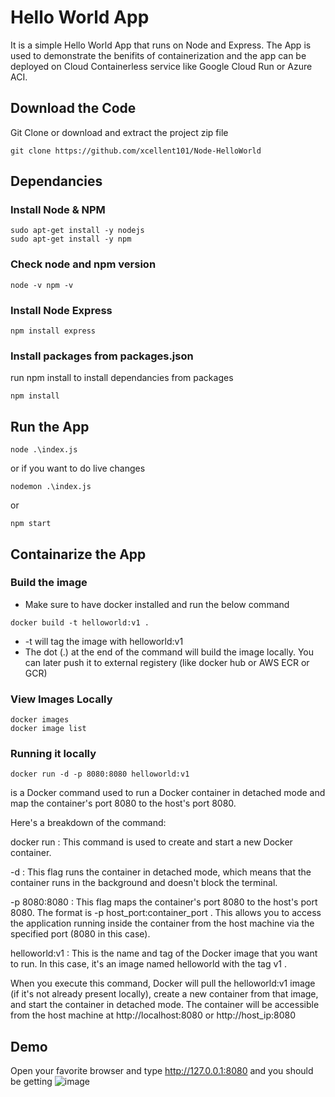 # Hello World App

It is a simple Hello World App that runs on Node and Express. The App is used to demonstrate the benifits of containerization and the app can be deployed on Cloud Containerless service like Google Cloud Run or Azure ACI.

## Download the Code

Git Clone or download and extract the project zip file
```
git clone https://github.com/xcellent101/Node-HelloWorld
```

## Dependancies

### Install Node & NPM

```
sudo apt-get install -y nodejs
sudo apt-get install -y npm
```

### Check node and npm version
```
node -v npm -v
```

### Install Node Express
```
npm install express 
```

### Install packages from packages.json
run npm install to install dependancies from packages
```
npm install
```

## Run the App
```
node .\index.js
```

or if you want to do live changes

```
nodemon .\index.js
```

or
```
npm start
```

## Containarize the App

### Build the image
- Make sure to have docker installed and run the below command

```
docker build -t helloworld:v1 .
```
- -t will tag the image with helloworld:v1
- The dot (.) at the end of the command will build the image locally. You can later push it to external registery (like docker hub or AWS ECR or GCR)

### View Images Locally
```
docker images
docker image list
```

### Running it locally
```
docker run -d -p 8080:8080 helloworld:v1
```
is a Docker command used to run a Docker container in detached mode and map the container's port 8080 to the host's port 8080.

Here's a breakdown of the command:

docker run
: This command is used to create and start a new Docker container.

-d
: This flag runs the container in detached mode, which means that the container runs in the background and doesn't block the terminal.

-p 8080:8080
: This flag maps the container's port 8080 to the host's port 8080. The format is 
-p host_port:container_port
. This allows you to access the application running inside the container from the host machine via the specified port (8080 in this case).

helloworld:v1
: This is the name and tag of the Docker image that you want to run. In this case, it's an image named 
helloworld
 with the tag 
v1
.

When you execute this command, Docker will pull the helloworld:v1  image (if it's not already present locally), create a new container from that image, and start the container in detached mode. The container will be accessible from the host machine at 
http://localhost:8080
 or 
http://host_ip:8080

## Demo
Open your favorite browser and type http://127.0.0.1:8080 and you should be getting
![image](https://github.com/xcellent101/Node-HelloWorld/assets/69367057/bb6fd037-a2ba-493b-960f-a461ddf1d5e9)

